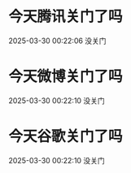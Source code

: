 # 今天腾讯关门了吗

2025-03-30 00:22:06 没关门

# 今天微博关门了吗

2025-03-30 00:22:10 没关门

# 今天谷歌关门了吗

2025-03-30 00:22:10 没关门

